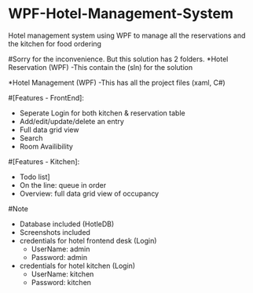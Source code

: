 # WPF-Hotel-Management-System
Hotel management system using WPF to manage all the reservations and the kitchen for food ordering

#Sorry for the inconvenience. But this solution has 2 folders.
   *Hotel Reservation (WPF)
	   -This contain the (sln) for the solution

   *Hotel Management (WPF)
	   -This has all the project files (xaml, C#)

#[Features - FrontEnd]: 
* Seperate Login for both kitchen & reservation table
* Add/edit/update/delete an entry
* Full data grid view
* Search
* Room Availibility

#[Features - Kitchen]:
* Todo list]
* On the line: queue in order
* Overview: full data grid view of occupancy

#Note
  * Database included (HotleDB)
  * Screenshots included
  * credentials for hotel frontend desk (Login)
     * UserName: admin
     * Password: admin
  * credentials for hotel kitchen (Login)
     * UserName: kitchen
     * Password: kitchen
